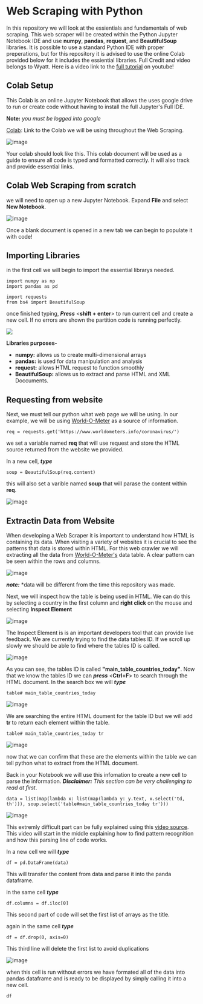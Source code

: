 # Web Scraping with Python

In this repository we will look at the essientials and fundamentals of web scraping. This web scraper will be created within the Python Jupyter Notebook IDE and use **numpy**, **pandas**, **request**, and **BeautifulSoup** libraries. It is possible to use a standard Python IDE with proper preperations, but for this repository it is advised to use the online Colab provided below for it includes the essiential libraries. Full Credit and video belongs to Wyatt. Here is a video link to the [full tutorial](https://www.youtube.com/watch?v=Ssi1A8FAAFI) on youtube!

## Colab Setup

This Colab is an online Jupyter Notebook that allows the uses google drive to run or create code without having to install the full Jupyter's Full IDE. 

**Note:** *you must be logged into google*

[Colab](https://colab.research.google.com/drive/1KGh5r59YJuNRCR3JRhJCJojgt9vR8IUW#scrollTo=7RyOhSZaiM7R): Link to the Colab we will be using throughout the Web Scraping.


![image](https://raw.githubusercontent.com/jordanadrianoo/Hack-Quarantine-2020/master/Repository%20Images/Web%20Scraper%20Images/Colab%20demo.JPG)

Your colab should look like this. This colab document will be used as a guide to ensure all code is typed and formatted correctly. It will also track and provide essential links. 

## Colab Web Scraping from scratch

we will need to open up a new Jupyter Notebook. Expand **File** and select **New Notebook**.

![image](https://github.com/jordanadrianoo/Hack-Quarantine-2020/blob/master/Repository%20Images/Web%20Scraper%20Images/Colab%20New%20Notebook%20demo.JPG?raw=true)

Once a blank document is opened in a new tab we can begin to populate it with code!

## Importing Libraries

in the first cell we will begin to import the essential librarys needed.
```
import numpy as np
import pandas as pd

import requests
from bs4 import BeautifulSoup
```
once finished typing, ***Press*** <**shift + enter**> to run current cell and create a new cell. If no errors are shown the partition code is running perfectly.

<img src="https://raw.githubusercontent.com/jordanadrianoo/Hack-Quarantine-2020/master/Repository%20Images/Web%20Scraper%20Images/Import%20Libraries%20Demo.JPG">

**Libraries purposes-**
- **numpy:** allows us to create multi-dimensional arrays
- **pandas:** is used for data manipulation and analysis
- **request:** allows HTML request to function smoothly
- **BeautifulSoup:** allows us to extract and parse HTML and XML Doccuments.

## Requesting from website 

Next, we must tell our python what web page we will be using. In our example, we will be using [World-O-Meter](https://www.worldometers.info/coronavirus/) as a source of information.

```
req = requests.get('https://www.worldometers.info/coronavirus/')
```

we set a variable named **req** that will use request and store the HTML source returned from the website we provided.

In a new cell, ***type***

```
soup = BeautifulSoup(req.content)
```

this will also set a varible named **soup** that will parase the content within **req**.

![image](https://raw.githubusercontent.com/jordanadrianoo/Hack-Quarantine-2020/master/Repository%20Images/Web%20Scraper%20Images/parsing%20HTML.JPG)

## Extractin Data from Website

When developing a Web Scraper it is important to understand how HTML is containing its data. When visiting a variety of websites it is crucial to see the patterns that data is stored within HTML. For this web crawler we will extracting all the data from [World-O-Meter's](https://www.worldometers.info/coronavirus/) data table. A clear pattern can be seen within the rows and columns.

![image](https://raw.githubusercontent.com/jordanadrianoo/Hack-Quarantine-2020/master/Repository%20Images/Web%20Scraper%20Images/data%20table.JPG)

***note:*** *data will be different from the time this repository was made. 

Next, we will inspect how the table is being used in HTML. We can do this by selecting a country in the first column and **right click** on the mouse and selecting **Inspect Element**

![image](https://raw.githubusercontent.com/jordanadrianoo/Hack-Quarantine-2020/master/Repository%20Images/Web%20Scraper%20Images/data%20table%20Inspect%20Element.JPG)

The Inspect Element is is an important developers tool that can provide live feedback. We are currently trying to find the data tables ID. If we scroll up slowly we should be able to find where the tables ID is called.

![image](https://raw.githubusercontent.com/jordanadrianoo/Hack-Quarantine-2020/master/Repository%20Images/Web%20Scraper%20Images/data%20table%20ID.JPG)

As you can see, the tables ID is called **"main_table_countries_today"**. Now that we know the tables ID we can ***press*** <**Ctrl+F**> to search through the HTML document. In the search box we will ***type***

```
table# main_table_countries_today
```

![image](https://raw.githubusercontent.com/jordanadrianoo/Hack-Quarantine-2020/master/Repository%20Images/Web%20Scraper%20Images/data%20table%20find%20ID.JPG)

We are searching the entire HTML doument for the table ID but we will add **tr** to return each element within the table. 

 ```
table# main_table_countries_today tr
```

![image](https://raw.githubusercontent.com/jordanadrianoo/Hack-Quarantine-2020/master/Repository%20Images/Web%20Scraper%20Images/Table%20Elements.JPG)

now that we can confirm that these are the elements within the table we can tell python what to extract from the HTML document.

Back in your Notebook we will use this infomation to create a new cell to parse the information. ***Disclaimer:*** *This section can be very challenging to read at first*. 

```
data = list(map(lambda x: list(map(lambda y: y.text, x.select('td, th'))), soup.select('table#main_table_countries_today tr')))
```

![image](https://raw.githubusercontent.com/jordanadrianoo/Hack-Quarantine-2020/master/Repository%20Images/Web%20Scraper%20Images/Parsing%20the%20table.JPG)

This extremly difficult part can be fully explained using this [video source](http://www.youtube.com/watch?v=Ssi1A8FAAFI&t=16m25s). This video will start in the middle explaining how to find pattern recognition and how this parsing line of code works. 

In a new cell we will ***type***

```
df = pd.DataFrame(data)
```

This will transfer the content from data and parse it into the panda dataframe.

in the same cell ***type***

```
df.columns = df.iloc[0]
```
This second part of code will set the first list of arrays as the title. 

again in the same cell ***type***

```
df = df.drop(0, axis=0)
```

This third line will delete the first list to avoid duplications

![image](https://raw.githubusercontent.com/jordanadrianoo/Hack-Quarantine-2020/master/Repository%20Images/Web%20Scraper%20Images/formating.JPG)

when this cell is run without errors we have formated all of the data into pandas dataframe and is ready to be displayed by simply calling it into a new cell.

```
df
```



